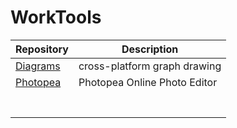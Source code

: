 # WorkTools

Repository | Description
---- | ----
[Diagrams](https://app.diagrams.net/) | cross-platform graph drawing 
[Photopea](https://www.photopea.com/) | Photopea Online Photo Editor 
[]() | 
[]() | 
[]() | 
[]() | 
[]() | 
[]() | 
[]() | 
